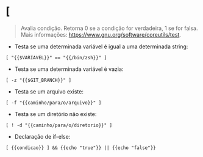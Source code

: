 # [

> Avalia condição.
> Retorna 0 se a condição for verdadeira, 1 se for falsa.
> Mais informações: <https://www.gnu.org/software/coreutils/test>.

- Testa se uma determinada variável é igual a uma determinada string:

`[ "{{$VARIAVEL}}" == "{{/bin/zsh}}" ]`

- Testa se uma determinada variável é vazia:

`[ -z "{{$GIT_BRANCH}}" ]`

- Testa se um arquivo existe:

`[ -f "{{caminho/para/o/arquivo}}" ]`

- Testa se um diretório não existe:

`[ ! -d "{{caminho/para/o/diretorio}}" ]`

- Declaração de if-else:

`[ {{condicao}} ] && {{echo "true"}} || {{echo "false"}}`
